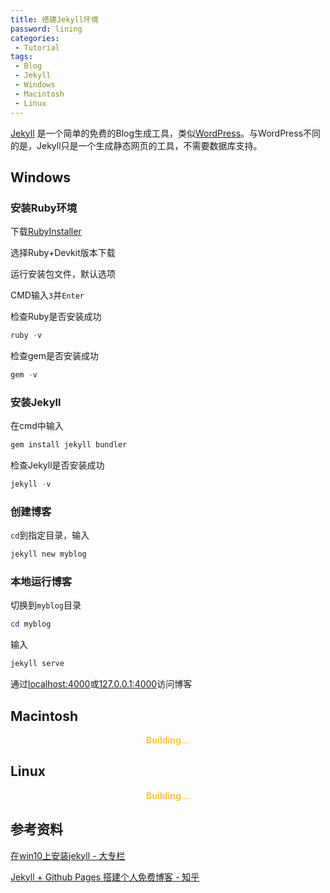 ```yaml
---
title: 搭建Jekyll环境
password: lining
categories:
 - Tutorial
tags:
 - Blog
 - Jekyll
 - Windows
 - Macintosh
 - Linux
---
```


[Jekyll](https://jekyllrb.com/) 是一个简单的免费的Blog生成工具，类似[WordPress](https://wordpress.org/)。与WordPress不同的是，Jekyll只是一个生成静态网页的工具，不需要数据库支持。

<!--more-->

## Windows

### 安装Ruby环境

下载[RubyInstaller](https://rubyinstaller.org/downloads/)

选择Ruby+Devkit版本下载

运行安装包文件，默认选项

CMD输入`3`并`Enter`

检查Ruby是否安装成功

```powershell
ruby -v
```

检查gem是否安装成功

```powershell
gem -v
```

### 安装Jekyll

在cmd中输入

```powershell
gem install jekyll bundler
```

检查Jekyll是否安装成功

```powershell
jekyll -v
```

### 创建博客

`cd`到指定目录，输入

```powershell
jekyll new myblog
```

### 本地运行博客

切换到`myblog`目录

```powershell
cd myblog
```

输入

```powershell
jekyll serve
```

通过[localhost:4000](http://localhost:4000)或[127.0.0.1:4000](http://127.0.0.1:4000)访问博客

## Macintosh

<center><font color=#FAC533><b>Building...</b></font></center>

## Linux

<center><font color=#FAC533><b>Building...</b></font></center>

## 参考资料

[在win10上安装jekyll - 大专栏](https://www.dazhuanlan.com/2019/12/17/5df7d01479d37/)

[Jekyll + Github Pages 搭建个人免费博客 - 知乎](https://zhuanlan.zhihu.com/p/87225594)